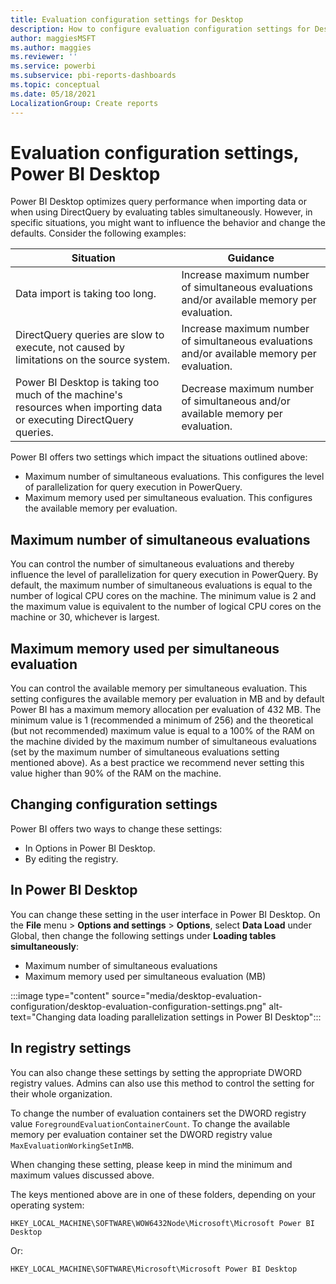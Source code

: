 ```yaml
---
title: Evaluation configuration settings for Desktop
description: How to configure evaluation configuration settings for Desktop in the registry
author: maggiesMSFT
ms.author: maggies
ms.reviewer: ''
ms.service: powerbi
ms.subservice: pbi-reports-dashboards
ms.topic: conceptual
ms.date: 05/18/2021
LocalizationGroup: Create reports
---
```

# Evaluation configuration settings, Power BI Desktop

Power BI Desktop optimizes query performance when importing data or when using DirectQuery by evaluating tables simultaneously. However, in specific situations, you might want to influence the behavior and change the defaults. Consider the following examples:

|Situation|Guidance|
|-|-|
|Data import is taking too long.|Increase maximum number of simultaneous evaluations and/or available memory per evaluation.|
|DirectQuery queries are slow to execute, not caused by limitations on the source system.|Increase maximum number of simultaneous evaluations and/or available memory per evaluation.|
|Power BI Desktop is taking too much of the machine's resources when importing data or executing DirectQuery queries.|Decrease maximum number of simultaneous and/or available memory per evaluation.|

Power BI offers two settings which impact the situations outlined above:

- Maximum number of simultaneous evaluations. This configures the level of parallelization for query execution in PowerQuery.
- Maximum memory used per simultaneous evaluation. This configures the available memory per evaluation.

## Maximum number of simultaneous evaluations

You can control the number of simultaneous evaluations and thereby influence the level of parallelization for query execution in PowerQuery. By default, the maximum number of simultaneous evaluations is equal to the number of logical CPU cores on the machine.
The minimum value is 2 and the maximum value is equivalent to the number of logical CPU cores on the machine or 30, whichever is largest.

## Maximum memory used per simultaneous evaluation

You can control the available memory per simultaneous evaluation. This setting configures the available memory per evaluation in MB and by default Power BI has a maximum memory allocation per evaluation of 432 MB.
The minimum value is 1 (recommended a minimum of 256) and the theoretical (but not recommended) maximum value is equal to a 100% of the RAM on the machine divided by the maximum number of simultaneous evaluations (set by the maximum number of simultaneous evaluations setting mentioned above). As a best practice we recommend never setting this value higher than 90% of the RAM on the machine.

## Changing configuration settings

Power BI offers two ways to change these settings:

- In Options in Power BI Desktop.
- By editing the registry.

## In Power BI Desktop

You can change these setting in the user interface in Power BI Desktop. On the **File** menu > **Options and settings** > **Options**, select **Data Load** under Global, then change the following settings under **Loading tables simultaneously**:

- Maximum number of simultaneous evaluations
- Maximum memory used per simultaneous evaluation (MB)

:::image type="content" source="media/desktop-evaluation-configuration/desktop-evaluation-configuration-settings.png" alt-text="Changing data loading parallelization settings in Power BI Desktop":::

## In registry settings
You can also change these settings by setting the appropriate DWORD registry values. Admins can also use this method to control the setting for their whole organization.

To change the number of evaluation containers set the DWORD registry value `ForegroundEvaluationContainerCount`.
To change the available memory per evaluation container set the DWORD registry value `MaxEvaluationWorkingSetInMB`. 

When changing these setting, please keep in mind the minimum and maximum values discussed above.

The keys mentioned above are in one of these folders, depending on your operating system:

```
HKEY_LOCAL_MACHINE\SOFTWARE\WOW6432Node\Microsoft\Microsoft Power BI Desktop
```

Or:

```
HKEY_LOCAL_MACHINE\SOFTWARE\Microsoft\Microsoft Power BI Desktop
```
